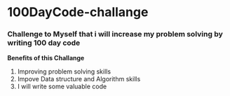 # 100DayCode-challange
### Challenge to Myself that i will increase my problem solving by writing 100 day code 

**Benefits of this Challange**
1. Improving problem solving skills
2. Impove Data structure and Algorithm skills 
3. I will write some valuable code
